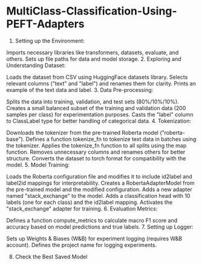 # MultiClass-Classification-Using-PEFT-Adapters
1. Setting up the Environment:

Imports necessary libraries like transformers, datasets, evaluate, and others.
Sets up file paths for data and model storage.
2. Exploring and Understanding Dataset:

Loads the dataset from CSV using HuggingFace datasets library.
Selects relevant columns ("text" and "label") and renames them for clarity.
Prints an example of the text data and label.
3. Data Pre-processing:

Splits the data into training, validation, and test sets (80%/10%/10%).
Creates a small balanced subset of the training and validation data (200 samples per class) for experimentation purposes.
Casts the "label" column to ClassLabel type for better handling of categorical data.
4. Tokenization:

Downloads the tokenizer from the pre-trained Roberta model ("roberta-base").
Defines a function tokenize_fn to tokenize text data in batches using the tokenizer.
Applies the tokenize_fn function to all splits using the map function.
Removes unnecessary columns and renames others for better structure.
Converts the dataset to torch format for compatibility with the model.
5. Model Training:

Loads the Roberta configuration file and modifies it to include id2label and label2id mappings for interpretability.
Creates a RobertaAdapterModel from the pre-trained model and the modified configuration.
Adds a new adapter named "stack_exchange" to the model.
Adds a classification head with 10 labels (one for each class) and the id2label mapping.
Activates the "stack_exchange" adapter for training.
6. Evaluation Metrics:

Defines a function compute_metrics to calculate macro F1 score and accuracy based on model predictions and true labels.
7. Setting up Logger:

Sets up Weights & Biases (W&B) for experiment logging (requires W&B account).
Defines the project name for logging experiments.

8. Check the Best Saved Model
